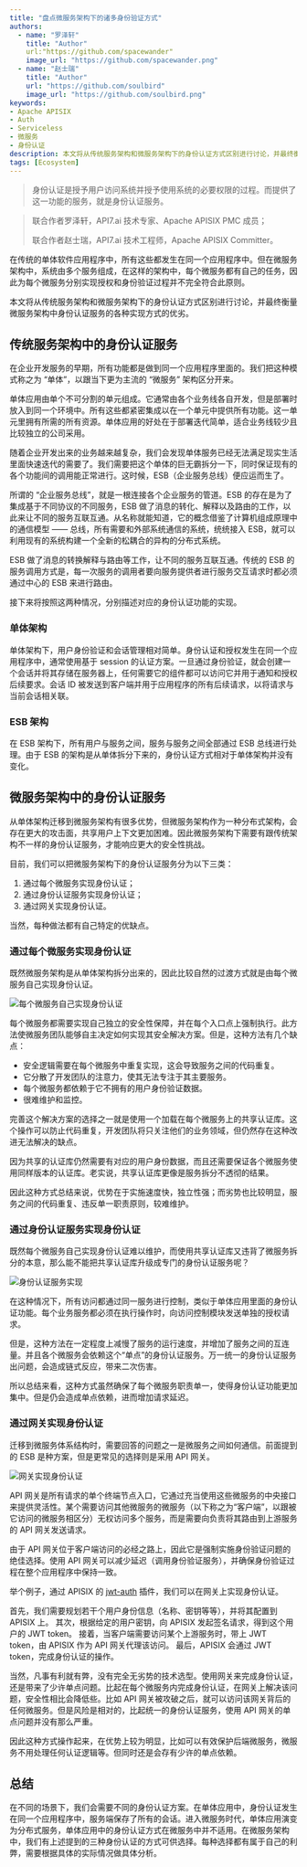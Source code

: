 ```yaml
---
title: "盘点微服务架构下的诸多身份验证方式"
authors:
  - name: "罗泽轩"
    title: "Author"
    url:"https://github.com/spacewander"
    image_url: "https://github.com/spacewander.png"
  - name: "赵士瑞"
    title: "Author"
    url: "https://github.com/soulbird"
    image_url: "https://github.com/soulbird.png"
keywords: 
- Apache APISIX
- Auth
- Serviceless
- 微服务
- 身份认证
description: 本文将从传统服务架构和微服务架构下的身份认证方式区别进行讨论，并最终衡量微服务架构中身份认证服务的各种实现方式的优劣。
tags: [Ecosystem]
---
```


> 身份认证是授予用户访问系统并授予使用系统的必要权限的过程。而提供了这一功能的服务，就是身份认证服务。

<!--truncate-->

> 联合作者罗泽轩，API7.ai 技术专家、Apache APISIX PMC 成员；
>
> 联合作者赵士瑞，API7.ai 技术工程师，Apache APISIX Committer。

在传统的单体软件应用程序中，所有这些都发生在同一个应用程序中。但在微服务架构中，系统由多个服务组成，在这样的架构中，每个微服务都有自己的任务，因此为每个微服务分别实现授权和身份验证过程并不完全符合此原则。

本文将从传统服务架构和微服务架构下的身份认证方式区别进行讨论，并最终衡量微服务架构中身份认证服务的各种实现方式的优劣。

## **传统服务架构中的身份认证服务**

在企业开发服务的早期，所有功能都是做到同一个应用程序里面的。我们把这种模式称之为 “单体”，以跟当下更为主流的 “微服务” 架构区分开来。

单体应用由单个不可分割的单元组成。它通常由各个业务线各自开发，但是部署时放入到同一个环境中。所有这些都紧密集成以在一个单元中提供所有功能。这一单元里拥有所需的所有资源。单体应用的好处在于部署迭代简单，适合业务线较少且比较独立的公司采用。

随着企业开发出来的业务越来越复杂，我们会发现单体服务已经无法满足现实生活里面快速迭代的需要了。我们需要把这个单体的巨无霸拆分一下，同时保证现有的各个功能间的调用能正常进行。这时候，ESB（企业服务总线）便应运而生了。

所谓的 “企业服务总线”，就是一根连接各个企业服务的管道。ESB 的存在是为了集成基于不同协议的不同服务，ESB 做了消息的转化、解释以及路由的工作，以此来让不同的服务互联互通。从名称就能知道，它的概念借鉴了计算机组成原理中的通信模型 —— 总线，所有需要和外部系统通信的系统，统统接入 ESB，就可以利用现有的系统构建一个全新的松耦合的异构的分布式系统。

ESB 做了消息的转换解释与路由等工作，让不同的服务互联互通。传统的 ESB 的服务调用方式是，每一次服务的调用者要向服务提供者进行服务交互请求时都必须通过中心的 ESB 来进行路由。

接下来将按照这两种情况，分别描述对应的身份认证功能的实现。

### **单体架构**

单体架构下，用户身份验证和会话管理相对简单。身份认证和授权发生在同一个应用程序中，通常使用基于 session 的认证方案。一旦通过身份验证，就会创建一个会话并将其存储在服务器上，任何需要它的组件都可以访问它并用于通知和授权后续要求。会话 ID 被发送到客户端并用于应用程序的所有后续请求，以将请求与当前会话相关联。

### **ESB 架构**

在 ESB 架构下，所有用户与服务之间，服务与服务之间全部通过 ESB 总线进行处理。由于 ESB 的架构是从单体拆分下来的，身份认证方式相对于单体架构并没有变化。

## **微服务架构中的身份认证服务**

从单体架构迁移到微服务架构有很多优势，但微服务架构作为一种分布式架构，会存在更大的攻击面，共享用户上下文更加困难。因此微服务架构下需要有跟传统架构不一样的身份认证服务，才能响应更大的安全性挑战。

目前，我们可以把微服务架构下的身份认证服务分为以下三类：

1. 通过每个微服务实现身份认证；
2. 通过身份认证服务实现身份认证；
3. 通过网关实现身份认证。

当然，每种做法都有自己特定的优缺点。

### **通过每个微服务实现身份认证**

既然微服务架构是从单体架构拆分出来的，因此比较自然的过渡方式就是由每个微服务自己实现身份认证。

![每个微服务自己实现身份认证](https://static.apiseven.com/uploads/2023/01/10/DiCEnbrz_1713208657.png)

每个微服务都需要实现自己独立的安全性保障，并在每个入口点上强制执行。此方法使微服务团队能够自主决定如何实现其安全解决方案。但是，这种方法有几个缺点：

* 安全逻辑需要在每个微服务中重复实现，这会导致服务之间的代码重复。
* 它分散了开发团队的注意力，使其无法专注于其主要服务。
* 每个微服务都依赖于它不拥有的用户身份验证数据。
* 很难维护和监控。

完善这个解决方案的选择之一就是使用一个加载在每个微服务上的共享认证库。这个操作可以防止代码重复，开发团队将只关注他们的业务领域，但仍然存在这种改进无法解决的缺点。

因为共享的认证库仍然需要有对应的用户身份数据，而且还需要保证各个微服务使用同样版本的认证库。老实说，共享认证库更像是服务拆分不透彻的结果。

因此这种方式总结来说，优势在于实施速度快，独立性强；而劣势也比较明显，服务之间的代码重复、违反单一职责原则，较难维护。

### **通过身份认证服务实现身份认证**

既然每个微服务自己实现身份认证难以维护，而使用共享认证库又违背了微服务拆分的本意，那么能不能把共享认证库升级成专门的身份认证服务呢？

![身份认证服务实现](https://static.apiseven.com/uploads/2023/01/10/crpx8OA6_3258593430.png)

在这种情况下，所有访问都通过同一服务进行控制，类似于单体应用里面的身份认证功能。每个业务服务都必须在执行操作时，向访问控制模块发送单独的授权请求。

但是，这种方法在一定程度上减慢了服务的运行速度，并增加了服务之间的互连量。并且各个微服务会依赖这个“单点”的身份认证服务。万一统一的身份认证服务出问题，会造成链式反应，带来二次伤害。

所以总结来看，这种方式虽然确保了每个微服务职责单一，使得身份认证功能更加集中。但是仍会造成单点依赖，进而增加请求延迟。

### **通过网关实现身份认证**

迁移到微服务体系结构时，需要回答的问题之一是微服务之间如何通信。前面提到的 ESB 是种方案，但是更常见的选择则是采用 API 网关。

![网关实现身份认证](https://static.apiseven.com/uploads/2023/01/10/LY1f4mnq_2653992949.png)

API 网关是所有请求的单个终端节点入口，它通过充当使用这些微服务的中央接口来提供灵活性。某个需要访问其他微服务的微服务（以下称之为“客户端”，以跟被它访问的微服务相区分）无权访问多个服务，而是需要向负责将其路由到上游服务的 API 网关发送请求。

由于 API 网关位于客户端访问的必经之路上，因此它是强制实施身份验证问题的绝佳选择。使用 API 网关可以减少延迟（调用身份验证服务），并确保身份验证过程在整个应用程序中保持一致。

举个例子，通过 APISIX 的 [jwt-auth](https://apisix.apache.org/docs/apisix/plugins/jwt-auth/) 插件，我们可以在网关上实现身份认证。

首先，我们需要规划若干个用户身份信息（名称、密钥等等），并将其配置到 APISIX 上。 其次，根据给定的用户密钥，向 APISIX 发起签名请求，得到这个用户的 JWT token。 接着，当客户端需要访问某个上游服务时，带上 JWT token，由 APISIX 作为 API 网关代理该访问。 最后，APISIX 会通过 JWT token，完成身份认证的操作。

当然，凡事有利就有弊，没有完全无劣势的技术选型。使用网关来完成身份认证，还是带来了少许单点问题。比起在每个微服务内完成身份认证，在网关上解决该问题，安全性相比会降低些。比如 API 网关被攻破之后，就可以访问该网关背后的任何微服务。但是风险是相对的，比起统一的身份认证服务，使用 API 网关的单点问题并没有那么严重。

因此这种方式操作起来，在优势上较为明显，比如可以有效保护后端微服务，微服务不用处理任何认证逻辑等。但同时还是会存有少许的单点依赖。

## **总结**

在不同的场景下，我们会需要不同的身份认证方案。在单体应用中，身份认证发生在同一个应用程序中，服务端保存了所有的会话。进入微服务时代，单体应用演变为分布式服务，单体应用中的身份认证方式在微服务中并不适用。在微服务架构中，我们有上述提到的三种身份认证的方式可供选择。每种选择都有属于自己的利弊，需要根据具体的实际情况做具体分析。
